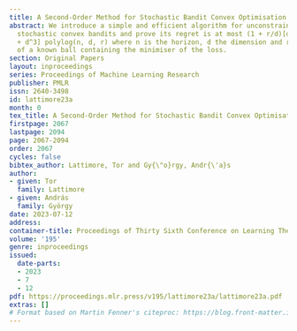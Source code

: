 ```yaml
---
title: A Second-Order Method for Stochastic Bandit Convex Optimisation
abstract: We introduce a simple and efficient algorithm for unconstrained zeroth-order
  stochastic convex bandits and prove its regret is at most (1 + r/d)[d^1.5 sqrt(n)
  + d^3] polylog(n, d, r) where n is the horizon, d the dimension and r is the radius
  of a known ball containing the minimiser of the loss.
section: Original Papers
layout: inproceedings
series: Proceedings of Machine Learning Research
publisher: PMLR
issn: 2640-3498
id: lattimore23a
month: 0
tex_title: A Second-Order Method for Stochastic Bandit Convex Optimisation
firstpage: 2067
lastpage: 2094
page: 2067-2094
order: 2067
cycles: false
bibtex_author: Lattimore, Tor and Gy{\"o}rgy, Andr{\'a}s
author:
- given: Tor
  family: Lattimore
- given: András
  family: György
date: 2023-07-12
address: 
container-title: Proceedings of Thirty Sixth Conference on Learning Theory
volume: '195'
genre: inproceedings
issued:
  date-parts:
  - 2023
  - 7
  - 12
pdf: https://proceedings.mlr.press/v195/lattimore23a/lattimore23a.pdf
extras: []
# Format based on Martin Fenner's citeproc: https://blog.front-matter.io/posts/citeproc-yaml-for-bibliographies/
---
```

